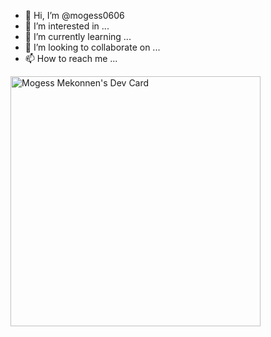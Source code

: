 - 👋 Hi, I’m @mogess0606
- 👀 I’m interested in ...
- 🌱 I’m currently learning ...
- 💞️ I’m looking to collaborate on ...
- 📫 How to reach me ...

<a href="https://app.daily.dev/Mogess"><img src="https://api.daily.dev/devcards/5cca6d558f1e4e5885e41f5d88d05ff6.png?r=y18" width="400" alt="Mogess Mekonnen's Dev Card"/></a>

<!---
mogess0606/mogess0606 is a ✨ special ✨ repository because its `README.md` (this file) appears on your GitHub profile.
You can click the Preview link to take a look at your changes.
--->
